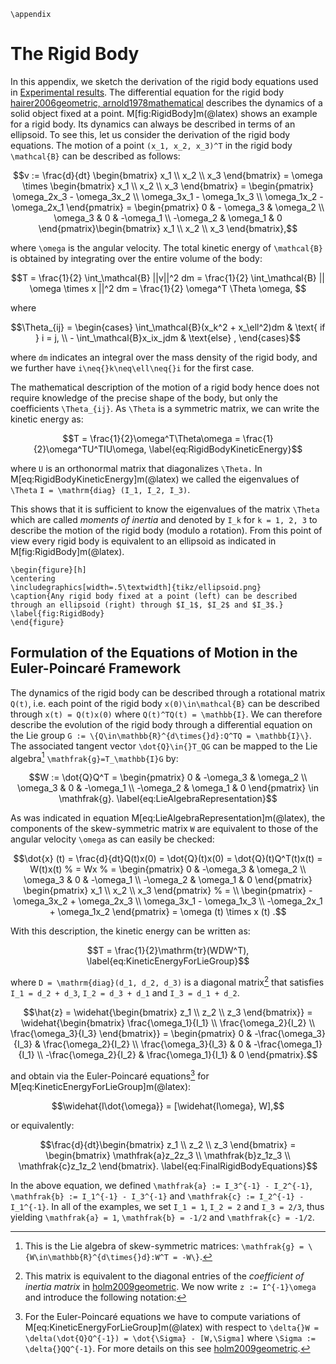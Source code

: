 ```@raw latex 
\appendix
```

# The Rigid Body

In this appendix, we sketch the derivation of the rigid body equations used in [Experimental results](@ref).
The differential equation for the rigid body [hairer2006geometric, arnold1978mathematical](@cite) describes the dynamics of a solid object fixed at a point. M[fig:RigidBody]m(@latex) shows an example for a rigid body. 
Its dynamics can always be described in terms of an ellipsoid. To see this, let us consider the derivation of the rigid body equations. The motion of a point ``(x_1, x_2, x_3)^T`` in the rigid body ``\mathcal{B}`` can be described as follows: 
```math
v := \frac{d}{dt} \begin{bmatrix} x_1 \\ x_2 \\ x_3 \end{bmatrix}
= \omega \times \begin{bmatrix} x_1 \\ x_2 \\ x_3 \end{bmatrix}
= \begin{pmatrix} \omega_2x_3 - \omega_3x_2 \\ \omega_3x_1 - \omega_1x_3 \\ \omega_1x_2 - \omega_2x_1 \end{pmatrix}
= \begin{pmatrix} 0 & - \omega_3 & \omega_2 \\ \omega_3 & 0 & -\omega_1 \\ -\omega_2 & \omega_1 & 0 \end{pmatrix}\begin{bmatrix} x_1 \\ x_2 \\ x_3 \end{bmatrix},
```
where ``\omega`` is the angular velocity. 
The total kinetic energy of ``\mathcal{B}`` is obtained by integrating over the entire volume of the body:
```math
T  = \frac{1}{2} \int_\mathcal{B} ||v||^2 dm = \frac{1}{2} \int_\mathcal{B} || \omega \times x ||^2 dm = \frac{1}{2} \omega^T \Theta \omega,        
```
where 
```math
\Theta_{ij} = \begin{cases}
    \int_\mathcal{B}(x_k^2 + x_\ell^2)dm & \text{ if } i = j, \\  
    -  \int_\mathcal{B}x_ix_jdm & \text{else} ,
\end{cases}
```
where ``dm`` indicates an integral over the mass density of the rigid body, and we further have ``i\neq{}k\neq\ell\neq{}i`` for the first case.

The mathematical description of the motion of a rigid body hence does not require knowledge of the precise shape of the body, but only the coefficients ``\Theta_{ij}``. As ``\Theta`` is a symmetric matrix, we can write the kinetic energy as:
```math
T = \frac{1}{2}\omega^T\Theta\omega = \frac{1}{2}\omega^TU^TIU\omega,
\label{eq:RigidBodyKineticEnergy}
```
where ``U`` is an orthonormal matrix that diagonalizes ``\Theta.`` In M[eq:RigidBodyKineticEnergy]m(@latex) we called the eigenvalues of ``\Theta`` ``I = \mathrm{diag} (I_1, I_2, I_3)``.

This shows that it is sufficient to know the eigenvalues of the matrix ``\Theta`` which are called *moments of inertia* and denoted by ``I_k`` for ``k = 1, 2, 3`` to describe the motion of the rigid body (modulo a rotation). From this point of view every rigid body is equivalent to an ellipsoid as indicated in M[fig:RigidBody]m(@latex). 

```@raw latex
\begin{figure}[h]
\centering
\includegraphics[width=.5\textwidth]{tikz/ellipsoid.png}
\caption{Any rigid body fixed at a point (left) can be described through an ellipsoid (right) through $I_1$, $I_2$ and $I_3$.}
\label{fig:RigidBody}
\end{figure}
```

## Formulation of the Equations of Motion in the Euler-Poincaré Framework

The dynamics of the rigid body can be described through a rotational matrix ``Q(t)``, i.e. each point of the rigid body ``x(0)\in\mathcal{B}`` can be described through ``x(t) = Q(t)x(0)`` where ``Q(t)^TQ(t) = \mathbb{I}``. We can therefore describe the evolution of the rigid body through a differential equation on the Lie group ``G := \{Q\in\mathbb{R}^{d\times{}d}:Q^TQ = \mathbb{I}\}``. The associated tangent vector ``\dot{Q}\in{}T_QG`` can be mapped to the Lie algebra[^1] ``\mathfrak{g}=T_\mathbb{I}G`` by:
```math
W := \dot{Q}Q^T = \begin{pmatrix} 0 & -\omega_3 & \omega_2 \\ \omega_3 & 0 & -\omega_1 \\ -\omega_2 & \omega_1 & 0 \end{pmatrix} \in \mathfrak{g}. 
\label{eq:LieAlgebraRepresentation}
```
[^1]: This is the Lie algebra of skew-symmetric matrices: ``\mathfrak{g} = \{W\in\mathbb{R}^{d\times{}d}:W^T = -W\}``.

As was indicated in equation M[eq:LieAlgebraRepresentation]m(@latex), the components of the skew-symmetric matrix ``W`` are equivalent to those of the angular velocity ``\omega`` as can easily be checked: 
```math
\dot{x} (t)
= \frac{d}{dt}Q(t)x(0) = \dot{Q}(t)x(0) = \dot{Q}(t)Q^T(t)x(t) = W(t)x(t)
% = Wx
% = \begin{pmatrix} 0 & -\omega_3 & \omega_2 \\ \omega_3 & 0 & -\omega_1 \\ -\omega_2 & \omega_1 & 0 \end{pmatrix} \begin{pmatrix} x_1 \\ x_2 \\ x_3 \end{pmatrix}
% = \\ \begin{pmatrix}  -\omega_3x_2 + \omega_2x_3 \\ \omega_3x_1 - \omega_1x_3 \\ -\omega_2x_1 + \omega_1x_2 \end{pmatrix}
= \omega (t) \times x (t) .
```

With this description, the kinetic energy can be written as: 
```math
T = \frac{1}{2}\mathrm{tr}(WDW^T),
\label{eq:KineticEnergyForLieGroup}
```
where ``D = \mathrm{diag}(d_1, d_2, d_3)`` is a diagonal matrix[^2] that satisfies ``I_1 = d_2 + d_3``, ``I_2 = d_3 + d_1`` and ``I_3 = d_1 + d_2``. 

[^2]: This matrix is equivalent to the diagonal entries of the *coefficient of inertia matrix* in [holm2009geometric](@cite).
We now write ``z := I^{-1}\omega`` and introduce the following notation[^3]:

[^3]: Note that the ``\hat{}`` operation used here is different from the hat operation used in [How is Structure Preserved?](@ref).

```math
\hat{z} = \widehat{\begin{bmatrix} z_1 \\ z_2 \\ z_3 \end{bmatrix}} = \widehat{\begin{bmatrix} \frac{\omega_1}{I_1} \\ \frac{\omega_2}{I_2} \\ \frac{\omega_3}{I_3} \end{bmatrix}} = \begin{pmatrix} 0 & -\frac{\omega_3}{I_3} & \frac{\omega_2}{I_2} \\ \frac{\omega_3}{I_3} & 0 & -\frac{\omega_1}{I_1} \\ -\frac{\omega_2}{I_2} & \frac{\omega_1}{I_1} & 0 \end{pmatrix}.
```

and obtain via the Euler-Poincaré equations[^4] for M[eq:KineticEnergyForLieGroup]m(@latex): 
```math
\widehat{I\dot{\omega}} = [\widehat{I\omega}, W],
```

[^4]: For the Euler-Poincaré equations we have to compute variations of M[eq:KineticEnergyForLieGroup]m(@latex) with respect to ``\delta{}W = \delta(\dot{Q}Q^{-1}) = \dot{\Sigma} - [W,\Sigma]`` where ``\Sigma := \delta{}QQ^{-1}``. For more details on this see [holm2009geometric](@cite).

or equivalently:
```math
\frac{d}{dt}\begin{bmatrix} z_1 \\  z_2 \\ z_3  \end{bmatrix} 
= \begin{bmatrix} \mathfrak{a}z_2z_3 \\ \mathfrak{b}z_1z_3 \\ \mathfrak{c}z_1z_2 \end{bmatrix}.
\label{eq:FinalRigidBodyEquations}
```

In the above equation, we defined ``\mathfrak{a} := I_3^{-1} - I_2^{-1}``, ``\mathfrak{b} := I_1^{-1} - I_3^{-1}`` and ``\mathfrak{c} := I_2^{-1} - I_1^{-1}``. In all of the examples, we set ``I_1 = 1``, ``I_2 = 2`` and ``I_3 = 2/3``, thus yielding ``\mathfrak{a} = 1``, ``\mathfrak{b} = -1/2`` and ``\mathfrak{c} = -1/2``.
